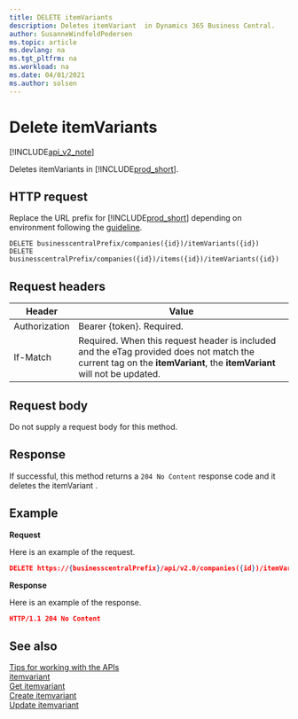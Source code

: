 ```yaml
---
title: DELETE itemVariants  
description: Deletes itemVariant  in Dynamics 365 Business Central.
author: SusanneWindfeldPedersen
ms.topic: article
ms.devlang: na
ms.tgt_pltfrm: na
ms.workload: na
ms.date: 04/01/2021
ms.author: solsen
---
```


# Delete itemVariants

[!INCLUDE[api_v2_note](../../../includes/api_v2_note.md)]

Deletes itemVariants in [!INCLUDE[prod_short](../../../includes/prod_short.md)].

## HTTP request
Replace the URL prefix for [!INCLUDE[prod_short](../../../includes/prod_short.md)] depending on environment following the [guideline](../../v2.0/endpoints-apis-for-dynamics.md).
```
DELETE businesscentralPrefix/companies({id})/itemVariants({id})
DELETE businesscentralPrefix/companies({id})/items({id})/itemVariants({id})
```

## Request headers

|Header|Value|
|------|-----|
|Authorization  |Bearer {token}. Required. |
|If-Match       |Required. When this request header is included and the eTag provided does not match the current tag on the **itemVariant**, the **itemVariant** will not be updated. |

## Request body
Do not supply a request body for this method.

## Response
If successful, this method returns a ```204 No Content``` response code and it deletes the itemVariant .

## Example

**Request**

Here is an example of the request.

```json
DELETE https://{businesscentralPrefix}/api/v2.0/companies({id})/itemVariants({id})
```

**Response** 

Here is an example of the response. 

```json
HTTP/1.1 204 No Content
```


## See also
[Tips for working with the APIs](../../../developer/devenv-connect-apps-tips.md)    
[itemvariant](../resources/dynamics_itemvariant.md)    
[Get itemvariant](dynamics_itemvariant_Get.md)    
[Create itemvariant](dynamics_itemvariant_Create.md)    
[Update itemvariant](dynamics_itemvariant_Update.md)    
